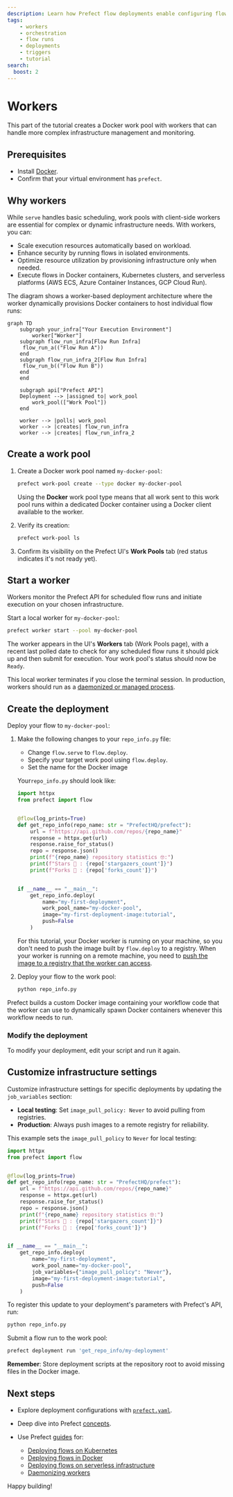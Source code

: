 ```yaml
---
description: Learn how Prefect flow deployments enable configuring flows for scheduled and remote execution with workers.
tags:
    - workers
    - orchestration
    - flow runs
    - deployments
    - triggers
    - tutorial
search:
  boost: 2
---
```


# Workers

This part of the tutorial creates a Docker work pool with workers that can handle more complex infrastructure management and monitoring.

## Prerequisites

* Install [Docker](https://docs.docker.com/engine/install/).
* Confirm that your virtual environment has `prefect`.

## Why workers

While `serve` handles basic scheduling, work pools with client-side workers are essential for complex or dynamic infrastructure needs. With workers, you can:

* Scale execution resources automatically based on workload.
* Enhance security by running flows in isolated environments.
* Optimize resource utilization by provisioning infrastructure only when needed.
* Execute flows in Docker containers, Kubernetes clusters, and serverless platforms (AWS ECS, Azure Container Instances, GCP Cloud Run).

The diagram shows a worker-based deployment architecture where the worker dynamically provisions Docker containers to host individual flow runs:

```mermaid
graph TD
    subgraph your_infra["Your Execution Environment"]
        worker["Worker"]
    subgraph flow_run_infra[Flow Run Infra]
     flow_run_a(("Flow Run A"))
    end
    subgraph flow_run_infra_2[Flow Run Infra]
     flow_run_b(("Flow Run B"))
    end      
    end

    subgraph api["Prefect API"]
    Deployment --> |assigned to| work_pool
        work_pool(["Work Pool"])
    end

    worker --> |polls| work_pool
    worker --> |creates| flow_run_infra
    worker --> |creates| flow_run_infra_2
```

## Create a work pool

1. Create a Docker work pool named `my-docker-pool`:

    <div class="terminal">

    ```bash
    prefect work-pool create --type docker my-docker-pool
    ```

    </div>

    Using the **Docker** work pool type means that all work sent to this work pool runs within a dedicated Docker container using a Docker client available to the worker.

1. Verify its creation:

    <div class="terminal">

    ```bash
    prefect work-pool ls
    ```

    </div>

1. Confirm its visibility on the Prefect UI's **Work Pools** tab (red status indicates it's not ready yet).

## Start a worker

Workers monitor the Prefect API for scheduled flow runs and initiate execution on your chosen infrastructure.

Start a local worker for `my-docker-pool`:

<div class="terminal">

```bash
prefect worker start --pool my-docker-pool

```

</div>

The worker appears in the UI's **Workers** tab (Work Pools page), with a recent last polled date to check for any scheduled flow runs it should pick up and then submit for execution. Your work pool's status should now be `Ready`.

This local worker terminates if you close the terminal session. In production, workers should run as a [daemonized or managed process](/guides/deployment/daemonize/).

## Create the deployment

Deploy your flow to `my-docker-pool`:

1. Make the following changes to your `repo_info.py` file:

    * Change `flow.serve` to `flow.deploy`.
    * Specify your target work pool using `flow.deploy`.
    * Set the name for the Docker image

    Your`repo_info.py` should look like:

    ```python hl_lines="17-22" title="repo_info.py"
    import httpx
    from prefect import flow


    @flow(log_prints=True)
    def get_repo_info(repo_name: str = "PrefectHQ/prefect"):
        url = f"https://api.github.com/repos/{repo_name}"
        response = httpx.get(url)
        response.raise_for_status()
        repo = response.json()
        print(f"{repo_name} repository statistics 🤓:")
        print(f"Stars 🌠 : {repo['stargazers_count']}")
        print(f"Forks 🍴 : {repo['forks_count']}")


    if __name__ == "__main__":
        get_repo_info.deploy(
            name="my-first-deployment", 
            work_pool_name="my-docker-pool", 
            image="my-first-deployment-image:tutorial",
            push=False
        )
    ```

    For this tutorial, your Docker worker is running on your machine, so you don't need to push the image built by `flow.deploy` to a registry. When your worker is running on a remote machine, you need to [push the image to a registry that the worker can access](/guides/prefect-deploy/#creating-work-pool-based-deployments-with-deploy).

1. Deploy your flow to the work pool:

    <div class="terminal">

    ```bash
    python repo_info.py
    ```

    </div>

Prefect builds a custom Docker image containing your workflow code that the worker can use to dynamically spawn Docker containers whenever this workflow needs to run.

### Modify the deployment

To modify your deployment, edit your script and run it again. 

## Customize infrastructure settings

Customize infrastructure settings for specific deployments by updating the `job_variables` section:

* **Local testing**: Set `image_pull_policy: Never` to avoid pulling from registries.
* **Production**: Always push images to a remote registry for reliability.

This example sets the `image_pull_policy` to `Never` for local testing:

```python hl_lines="21" title="repo_info.py"
import httpx
from prefect import flow


@flow(log_prints=True)
def get_repo_info(repo_name: str = "PrefectHQ/prefect"):
    url = f"https://api.github.com/repos/{repo_name}"
    response = httpx.get(url)
    response.raise_for_status()
    repo = response.json()
    print(f"{repo_name} repository statistics 🤓:")
    print(f"Stars 🌠 : {repo['stargazers_count']}")
    print(f"Forks 🍴 : {repo['forks_count']}")


if __name__ == "__main__":
    get_repo_info.deploy(
        name="my-first-deployment", 
        work_pool_name="my-docker-pool", 
        job_variables={"image_pull_policy": "Never"},
        image="my-first-deployment-image:tutorial",
        push=False
    )
```

To register this update to your deployment's parameters with Prefect's API, run:

<div class="terminal">

```bash
python repo_info.py
```

</div>

Submit a flow run to the work pool:

<div class="terminal">

```bash
prefect deployment run 'get_repo_info/my-deployment'
```

</div>

**Remember**: Store deployment scripts at the repository root to avoid missing files in the Docker image.

## Next steps

- Explore deployment configurations with [`prefect.yaml`](/guides/prefect-deploy/).
- Deep dive into Prefect [concepts](/concepts/).
- Use Prefect [guides](/guides/) for:

    - [Deploying flows on Kubernetes](/guides/deployment/kubernetes/)
    - [Deploying flows in Docker](/guides/deployment/docker/)
    - [Deploying flows on serverless infrastructure](/guides/deployment/serverless-workers/)
    - [Daemonizing workers](/guides/deployment/daemonize/)

Happy building!
